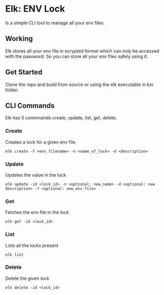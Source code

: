 # Elk: ENV Lock

Is a simple CLI tool to manage all your env files.

## Working

Elk stores all your env file in ecrypted format which can only be accessed with the password. So you can store all your env files safely using it.

## Get Started

Clone the repo and build from source or using the elk executable in bin folder.

## CLI Commands

Elk has 5 commnands create, update, list, get, delete.

### Create

Creates a lock for a given env file.

```
elk create -f <env_filename> -n <name_of_lock> -d <description>

```

### Update

Updates the value in the lock

```
elk update -id <lock_id> -n <optional: new_name> -d <optional: new description> -f <optional: new_env_file>

```

### Get

Fetches the env file in the lock

```
elk get -id <lock_id>
```

### List

Lists all the locks present

```
elk list
```

### Delete

Delete the given lock

```
elk delete -id <lock_id>
```
